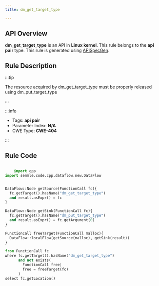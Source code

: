 ```yaml
---
title: dm_get_target_type

---
```



## API Overview
**dm_get_target_type** is an API in **Linux kernel**. This rule belongs to the **api pair** type. This rule is generated using [APISpecGen](../../tools/APISpecGen).
## Rule Description

:::tip

The resource acquired by dm_get_target_type must be properly released using dm_put_target_type

:::

:::info

- Tags: **api pair**
- Parameter Index: **N/A**
- CWE Type: **CWE-404**

:::

## Rule Code
```python

    import cpp
import semmle.code.cpp.dataflow.new.DataFlow


DataFlow::Node getSource(FunctionCall fc){
  fc.getTarget().hasName("dm_get_target_type")
  and result.asExpr() = fc
}

DataFlow::Node getSink(FunctionCall fc){
  fc.getTarget().hasName("dm_put_target_type")
  and result.asExpr() = fc.getArgument(0)
}

FunctionCall freeTarget(FunctionCall malloc){
  DataFlow::localFlow(getSource(malloc), getSink(result))
}

from FunctionCall fc
where fc.getTarget().hasName("dm_get_target_type")
      and not exists(
        FunctionCall free| 
        free = freeTarget(fc)
      )
select fc.getLocation()

    
```